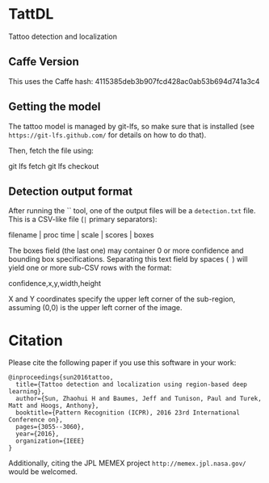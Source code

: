 # TattDL
Tattoo detection and localization

## Caffe Version
This uses the Caffe hash: 4115385deb3b907fcd428ac0ab53b694d741a3c4

## Getting the model
The tattoo model is managed by git-lfs, so make sure that is installed (see
`https://git-lfs.github.com/` for details on how to do that).

Then, fetch the file using:

  git lfs fetch
  git lfs checkout

## Detection output format
After running the `` tool, one of the output files will be a `detection.txt` file.
This is a CSV-like file (`|` primary separators):

  filename | proc time | scale | scores | boxes

The boxes field (the last one) may container 0 or more confidence and bounding box specifications.  Separating this text field by spaces (` `) will yield one or more sub-CSV rows with the format:

  confidence,x,y,width,height

X and Y coordinates specify the upper left corner of the sub-region, assuming (0,0) is the upper left corner of the image.

# Citation

Please cite the following paper if you use this software in your work:

```
@inproceedings{sun2016tattoo,
  title={Tattoo detection and localization using region-based deep learning},
  author={Sun, Zhaohui H and Baumes, Jeff and Tunison, Paul and Turek, Matt and Hoogs, Anthony},
  booktitle={Pattern Recognition (ICPR), 2016 23rd International Conference on},
  pages={3055--3060},
  year={2016},
  organization={IEEE}
}
```
Additionally, citing the JPL MEMEX project ```http://memex.jpl.nasa.gov/``` would be welcomed. 

